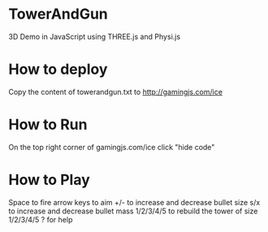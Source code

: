 # TowerAndGun
3D Demo in JavaScript using THREE.js and Physi.js

# How to deploy
Copy the content of towerandgun.txt to http://gamingjs.com/ice

# How to Run
On the top right corner of gamingjs.com/ice click "hide code"

# How to Play
Space to fire
arrow keys to aim
+/- to increase and decrease bullet size
s/x to increase and decrease bullet mass
1/2/3/4/5 to rebuild the tower of size 1/2/3/4/5
? for help
